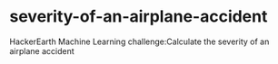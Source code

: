 # severity-of-an-airplane-accident
HackerEarth Machine Learning challenge:Calculate the severity of an airplane accident
